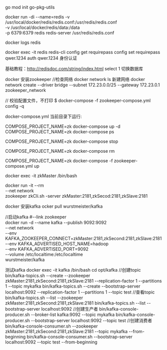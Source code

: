 go mod init go-pkg-utils

docker run -di --name=redis -v  /usr/local/docker/redis/redis.conf:/usr/redis/redis.conf \
-v /usr/local/docker/redis/data:/data \
-p 6379:6379 redis redis-server /usr/redis/redis.conf

docker logs redis

docker exec -it redis redis-cli
    config get requirepass
    config set requirepass qwer.1234
    auth qwer.1234  身份认证
    
基础教程：http://redisdoc.com/string/index.html
    select 1    切换数据库

docker 安装zookeeper
//检查网络
docker network ls
新建网络
docker network create --driver bridge --subnet 172.23.0.0/25 --gateway 172.23.0.1  zookeeper_network

// 校验配置文件，不打印
$ docker-compose -f zookeeper-compose.yml config -q

docker-compose.yml 当前目录下运行:

COMPOSE_PROJECT_NAME=zk docker-compose  up -d
COMPOSE_PROJECT_NAME=zk docker-compose ps

COMPOSE_PROJECT_NAME=zk docker-compose stop

COMPOSE_PROJECT_NAME=zk docker-compose rm

COMPOSE_PROJECT_NAME=zk docker-compose -f zookeeper-compose.yml up
    
docker exec -it zkMaster /bin/bash

docker run -it --rm \
        --net network \
        zookeeper zkCli.sh -server zkMaster:2181,zkSecod:2181,zkSlave:2181   
        
         
docker 安装kafka
ocker pull wurstmeister/kafka

//启动kafka #--link zookeeper \
docker run -d --name kafka --publish 9092:9092 \
--net network \
--env KAFKA_ZOOKEEPER_CONNECT=zkMaster:2181,zkSecond:2181,zkSlave:2181 \
--env KAFKA_ADVERTISED_HOST_NAME=hadoop \
--env KAFKA_ADVERTISED_PORT=9092  \
--volume /etc/localtime:/etc/localtime \
wurstmeister/kafka    

测试kafka
docker exec -it kafka /bin/bash
cd opt/kafka
//创建topic
bin/kafka-topics.sh --create --zookeeper zkMaster:2181,zkSecond:2181,zkSlave:2181  --replication-factor 1 --partitions 1 --topic mykafka
bin/kafka-topics.sh --create --bootstrap-server localhost:9092 --replication-factor 1 --partitions 1 --topic test
//查看topic
bin/kafka-topics.sh --list --zookeeper zkMaster:2181,zkSecond:2181,zkSlave:2181 
bin/kafka-topics.sh --list --bootstrap-server localhost:9092
//创建生产者
bin/kafka-console-producer.sh --broker-list kafka:9092 --topic mykafka 
bin/kafka-console-producer.sh --bootstrap-server localhost:9092 --topic test
//创建消费者
bin/kafka-console-consumer.sh --zookeeper zkMaster:2181,zkSecond:2181,zkSlave:2181  --topic mykafka --from-beginning
bin/kafka-console-consumer.sh --bootstrap-server localhost:9092 --topic test --from-beginning